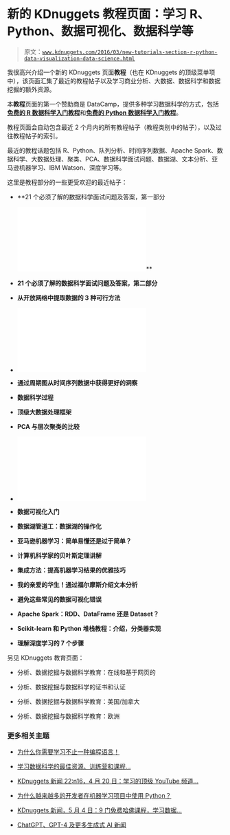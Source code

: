 # 新的 KDnuggets 教程页面：学习 R、Python、数据可视化、数据科学等

> 原文：[`www.kdnuggets.com/2016/03/new-tutorials-section-r-python-data-visualization-data-science.html`](https://www.kdnuggets.com/2016/03/new-tutorials-section-r-python-data-visualization-data-science.html)

我很高兴介绍一个新的 KDnuggets 页面**教程**（也在 KDnuggets 的顶级菜单项中），该页面汇集了最近的教程帖子以及学习商业分析、大数据、数据科学和数据挖掘的额外资源。

本**教程**页面的第一个赞助商是 DataCamp，提供多种学习数据科学的方式，包括[**免费的 R 数据科学入门教程**](https://www.datacamp.com/courses/free-introduction-to-r?tap_a=5644-dce66f&tap_s=14201-e863d5)和[**免费的 Python 数据科学入门教程**](https://www.datacamp.com/courses/intro-to-python-for-data-science?tap_a=5644-dce66f&tap_s=14201-e863d5)。

教程页面会自动包含最近 2 个月内的所有教程帖子（教程类别中的帖子），以及过往教程帖子的索引。

最近的教程话题包括 R、Python、队列分析、时间序列数据、Apache Spark、数据科学、大数据处理、聚类、PCA、数据科学面试问题、数据湖、文本分析、亚马逊机器学习、IBM Watson、深度学习等。

这里是教程部分的一些更受欢迎的最近帖子：

+   **21 个必须了解的数据科学面试问题及答案，第一部分

    ![正则化](img/21-data-science-interview-questions-answers.html)**

+   **21 个必须了解的数据科学面试问题及答案，第二部分**

+   **从开放网络中提取数据的 3 种可行方法**

+   **![R 与 PythonR 还是 Python？考虑两者都学](img/r-python-learning-both-datacamp.html)**

+   **通过周期图从时间序列数据中获得更好的洞察**

+   **数据科学过程**

+   **顶级大数据处理框架**

+   **PCA 与层次聚类的比较**

+   **![美国脊髓灰质炎病例，疫苗前后对比 4 个卓越的数据可视化课程](img/4-lessons-brilliant-data-visualization.html)**

+   **数据可视化入门**

+   **数据湖管道工：数据湖的操作化**

+   **亚马逊机器学习：简单易懂还是过于简单？**

+   **计算机科学家的贝叶斯定理讲解**

+   **集成方法：提高机器学习结果的优雅技巧**

+   **我的亲爱的华生！通过福尔摩斯介绍文本分析**

+   **避免这些常见的数据可视化错误**

+   **Apache Spark：RDD、DataFrame 还是 Dataset？**

+   **Scikit-learn 和 Python 堆栈教程：介绍，分类器实现**

+   **理解深度学习的 7 个步骤**

另见 KDnuggets 教育页面：

+   分析、数据挖掘与数据科学教育：在线和基于网页的

+   分析、数据挖掘与数据科学的证书和认证

+   分析、数据挖掘与数据科学教育：美国/加拿大

+   分析、数据挖掘与数据科学教育：欧洲

### 更多相关主题

+   [为什么你需要学习不止一种编程语言！](https://www.kdnuggets.com/2022/06/need-learn-one-programming-language.html)

+   [学习数据科学的最佳资源、训练营和课程…](https://www.kdnuggets.com/2023/12/springboard-best-data-science-resources-bootcamp-courses-learn-data-science-new-year)

+   [KDnuggets 新闻 22:n16，4 月 20 日：学习的顶级 YouTube 频道…](https://www.kdnuggets.com/2022/n16.html)

+   [为什么越来越多的开发者在机器学习项目中使用 Python？](https://www.kdnuggets.com/2022/01/developers-python-machine-learning-projects.html)

+   [KDnuggets 新闻，5 月 4 日：9 门免费哈佛课程，学习数据…](https://www.kdnuggets.com/2022/n18.html)

+   [ChatGPT、GPT-4 及更多生成式 AI 新闻](https://www.kdnuggets.com/2023/02/chatgpt-gpt4-generative-ai-news.html)
